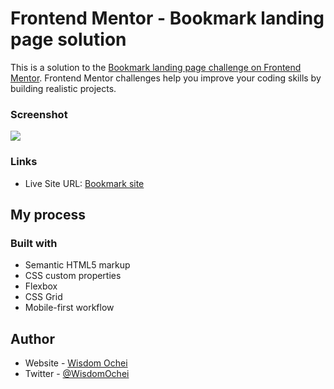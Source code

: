# Frontend Mentor - Bookmark landing page solution

This is a solution to the [Bookmark landing page challenge on Frontend Mentor](https://www.frontendmentor.io/challenges/bookmark-landing-page-5d0b588a9edda32581d29158). Frontend Mentor challenges help you improve your coding skills by building realistic projects.

### Screenshot

![](./images/bookmaster.png.jpg)

### Links

- Live Site URL: [Bookmark site](https://wizzy-design.github.io/bookmark-landing-page-master/)


## My process

### Built with

- Semantic HTML5 markup
- CSS custom properties
- Flexbox
- CSS Grid
- Mobile-first workflow

## Author

- Website - [Wisdom Ochei](https://wizzy-design.github.io/wisdom_portfolio/)
- Twitter - [@WisdomOchei](https://www.twitter.com/WisdomOchei)